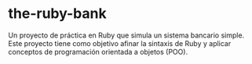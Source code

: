 # the-ruby-bank
Un proyecto de práctica en Ruby que simula un sistema bancario simple. Este proyecto tiene como objetivo afinar la sintaxis de Ruby y aplicar conceptos de programación orientada a objetos (POO).

